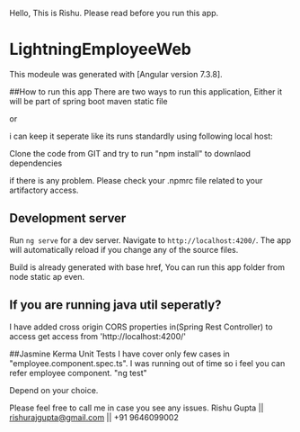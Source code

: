 Hello, This is Rishu. Please read before you run this app.

# LightningEmployeeWeb

This modeule was generated with [Angular version 7.3.8].

##How to run this app
There are two ways to run this application, Either it will be part of spring boot maven static file

or 

i can keep it seperate like its runs standardly using following local host:

Clone the code from GIT and try to run "npm install" to downlaod dependencies

if there is any problem. Please check your .npmrc file related to your artifactory access.

## Development server

Run `ng serve` for a dev server. Navigate to `http://localhost:4200/`. The app will automatically reload if you change any of the source files.

Build is already generated with base href, You can run this app folder from node static ap even.

## If you are running java util seperatly?
I have added cross origin CORS properties in(Spring Rest Controller) to access get access from 'http://localhost:4200/'

##Jasmine Kerma Unit Tests
I have cover only few cases in "employee.component.spec.ts". I was running out of time so i feel you can refer employee component.
"ng test"

Depend on your choice.

Please feel free to call me in case you see any issues.
Rishu Gupta || rishurajgupta@gmail.com || +91 9646099002
